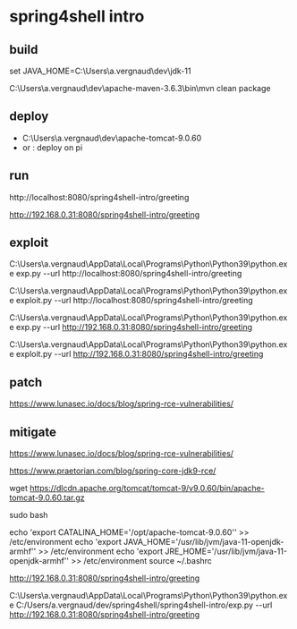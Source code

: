 # spring4shell intro

## build

set JAVA_HOME=C:\Users\a.vergnaud\dev\jdk-11

C:\Users\a.vergnaud\dev\apache-maven-3.6.3\bin\mvn clean package

## deploy

* C:\Users\a.vergnaud\dev\apache-tomcat-9.0.60
* or : deploy on pi

## run

http://localhost:8080/spring4shell-intro/greeting

http://192.168.0.31:8080/spring4shell-intro/greeting

## exploit

C:\Users\a.vergnaud\AppData\Local\Programs\Python\Python39\python.exe exp.py --url http://localhost:8080/spring4shell-intro/greeting

C:\Users\a.vergnaud\AppData\Local\Programs\Python\Python39\python.exe exploit.py --url http://localhost:8080/spring4shell-intro/greeting

C:\Users\a.vergnaud\AppData\Local\Programs\Python\Python39\python.exe exp.py --url http://192.168.0.31:8080/spring4shell-intro/greeting

C:\Users\a.vergnaud\AppData\Local\Programs\Python\Python39\python.exe exploit.py --url http://192.168.0.31:8080/spring4shell-intro/greeting

## patch

https://www.lunasec.io/docs/blog/spring-rce-vulnerabilities/

## mitigate

https://www.lunasec.io/docs/blog/spring-rce-vulnerabilities/

https://www.praetorian.com/blog/spring-core-jdk9-rce/

wget https://dlcdn.apache.org/tomcat/tomcat-9/v9.0.60/bin/apache-tomcat-9.0.60.tar.gz

sudo bash

echo 'export CATALINA_HOME='/opt/apache-tomcat-9.0.60'' >> /etc/environment
echo 'export JAVA_HOME='/usr/lib/jvm/java-11-openjdk-armhf'' >> /etc/environment
echo 'export JRE_HOME='/usr/lib/jvm/java-11-openjdk-armhf'' >> /etc/environment
source ~/.bashrc

http://192.168.0.31:8080/spring4shell-intro/greeting

C:\Users\a.vergnaud\AppData\Local\Programs\Python\Python39\python.exe C:/Users/a.vergnaud/dev/spring4shell/spring4shell-intro/exp.py --url http://192.168.0.31:8080/spring4shell-intro/greeting